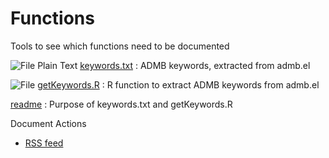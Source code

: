 #  Functions

Tools to see which functions need to be documented

![File Plain Text][1] [keywords.txt][2]
:  ADMB keywords, extracted from admb.el

![File][3] [getKeywords.R][4]
:  R function to extract ADMB keywords from admb.el

[readme][5]
:  Purpose of keywords.txt and getKeywords.R

Document Actions

* [RSS feed][6]

[1]: http://www.admb-project.org/txt.png
[2]: functions/keywords.txt/view.html
[3]: http://www.admb-project.org/application.png
[4]: functions/getKeywords.R/view.html
[5]: functions/readme.html
[6]: functions/RSS ""
